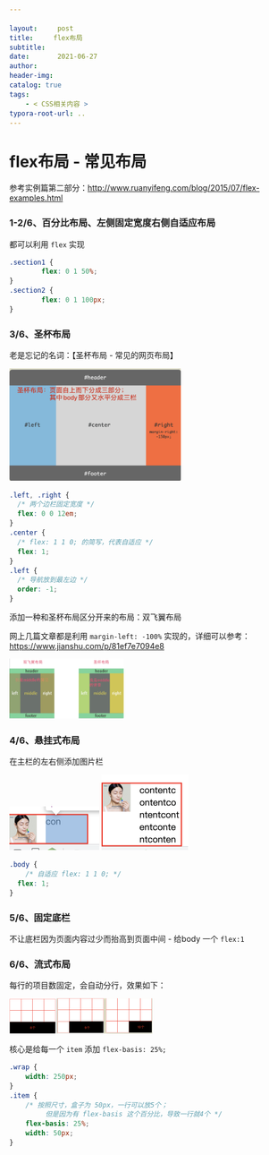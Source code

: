 ```yaml
---

layout:     post
title:     flex布局
subtitle:  
date:       2021-06-27
author:     
header-img: 
catalog: true
tags:
    - < CSS相关内容 >
typora-root-url: ..
---
```



# flex布局 - 常见布局

参考实例篇第二部分：http://www.ruanyifeng.com/blog/2015/07/flex-examples.html

### 1-2/6、百分比布局、左侧固定宽度右侧自适应布局

都可以利用 `flex` 实现

```css
.section1 {
		flex: 0 1 50%;
}
.section2 {
		flex: 0 1 100px;
}
```

### 3/6、圣杯布局

老是忘记的名词：【圣杯布局 - 常见的网页布局】

<img src="/../img/assets_2019/image-20210627114104828.png" alt="image-20210627114104828" style="zoom:30%;" />

```css
.left, .right {
  /* 两个边栏固定宽度 */
  flex: 0 0 12em;
}
.center {
  /* flex: 1 1 0; 的简写，代表自适应 */
  flex: 1;
}
.left {
  /* 导航放到最左边 */
  order: -1;
}
```

添加一种和圣杯布局区分开来的布局：双飞翼布局

网上几篇文章都是利用 `margin-left: -100%` 实现的，详细可以参考：https://www.jianshu.com/p/81ef7e7094e8

<img src="/../img/assets_2019/image-20210627130608191.png" alt="image-20210627130608191" style="zoom:20%;" />

### 4/6、悬挂式布局

在主栏的左右侧添加图片栏

<img src="/../img/assets_2019/image-20210627120001648.png" alt="image-20210627120001648" style="zoom:50%;" />

<img src="/../img/assets_2019/image-20210627120138146.png" alt="image-20210627120138146" style="zoom:50%;" />

```css
.body {
	/* 自适应 flex: 1 1 0; */
  flex: 1;
}
```

### 5/6、固定底栏

不让底栏因为页面内容过少而抬高到页面中间 - 给body 一个 `flex:1`

### 6/6、流式布局

每行的项目数固定，会自动分行，效果如下：

<img src="/../img/assets_2019/image-20210627120646516.png" alt="image-20210627120646516" style="zoom:25%;" />

核心是给每一个 `item` 添加 `flex-basis: 25%;`

```css
.wrap {
  	width: 250px;
}
.item {
  	/* 按照尺寸，盒子为 50px，一行可以放5个；
  		 但是因为有 flex-basis 这个百分比，导致一行就4个 */
  	flex-basis: 25%;
  	width: 50px;
}
```



